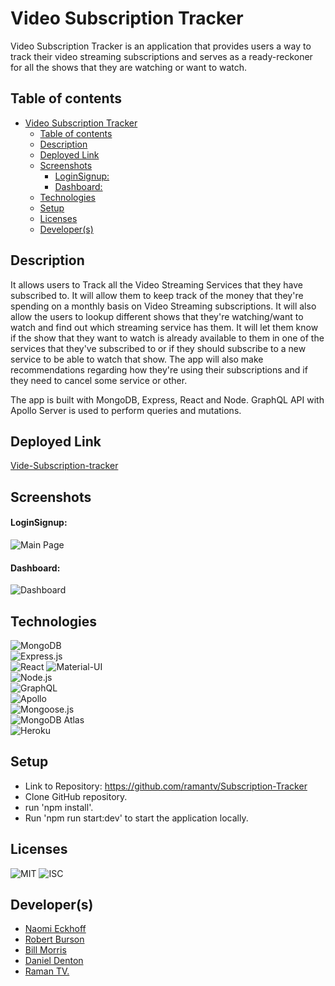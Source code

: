 # Video Subscription Tracker

Video Subscription Tracker is an application that provides users a way to track their video streaming subscriptions and serves as a ready-reckoner for all the shows that they are watching or want to watch.

## Table of contents

- [Video Subscription Tracker](#video-subscription-tracker)
  - [Table of contents](#table-of-contents)
  - [Description](#description)
  - [Deployed Link](#deployed-link)
  - [Screenshots](#screenshots)
      - [LoginSignup:](#loginsignup)
      - [Dashboard:](#dashboard)
  - [Technologies](#technologies)
  - [Setup](#setup)
  - [Licenses](#licenses)
  - [Developer(s)](#developers)

## Description

It allows users to Track all the Video Streaming Services that they have subscribed to. It will allow them to keep track of the money that they're spending on a monthly basis on Video Streaming subscriptions. It will also allow the users to lookup different shows that they're watching/want to watch and find out which streaming service has them. It will let them know if the show that they want to watch is already available to them in one of the services that they've subscribed to or if they should subscribe to a new service to be able to watch that show. The app will also make recommendations regarding how they're using their subscriptions and if they need to cancel some service or other.

The app is built with MongoDB, Express, React and Node. GraphQL API with Apollo Server is used to perform queries and mutations.

## Deployed Link

[Vide-Subscription-tracker](https://radiant-hamlet-31156.herokuapp.com/)

## Screenshots

#### LoginSignup:

![Main Page](/client/src/assets/images/screenshot-1.png)

#### Dashboard:

![Dashboard](/client/src/assets/images/screenshot-2.png)

## Technologies

![MongoDB](https://img.shields.io/badge/MongoDB-4EA94B?style=for-the-badge&logo=mongodb&logoColor=white)  
![Express.js](https://img.shields.io/badge/Express.js-404D59?style=for-the-badge)  
![React](https://img.shields.io/badge/React-20232A?style=for-the-badge&logo=react&logoColor=61DAFB)
![Material-UI](https://img.shields.io/badge/Material--UI-0081CB?style=for-the-badge&logo=material-ui&logoColor=white)  
![Node.js](https://img.shields.io/badge/Node.js-43853D?style=for-the-badge&logo=node.js&logoColor=white)  
![GraphQL](https://img.shields.io/badge/GraphQL-E4405F?style=for-the-badge)  
![Apollo](https://img.shields.io/badge/Apollo_Server-8B89CC?style=for-the-badge)  
![Mongoose.js](https://img.shields.io/badge/Mongoose.js-880000?style=for-the-badge&logoColor=white)  
![MongoDB Atlas](https://img.shields.io/badge/MongoDB%20Atlas-4EA94B?style=for-the-badge&logo=mongodb&logoColor=white)  
![Heroku](https://img.shields.io/badge/Heroku-430098?style=for-the-badge&logo=heroku&logoColor=white)

## Setup

- Link to Repository: https://github.com/ramantv/Subscription-Tracker
- Clone GitHub repository.
- run 'npm install'.
- Run 'npm run start:dev' to start the application locally.

## Licenses

![MIT](https://img.shields.io/static/v1?label=License&message=MIT&color=BLUE)
![ISC](https://img.shields.io/static/v1?label=License&message=ISC&color=BLUE)

## Developer(s)

- [Naomi Eckhoff](https://github.com/Naomi-Eckhoff)
- [Robert Burson](https://github.com/RobBurson)
- [Bill Morris](https://github.com/bilcon)
- [Daniel Denton](https://github.com/HighDynamics)
- [Raman TV.](https://github.com/ramantv)

